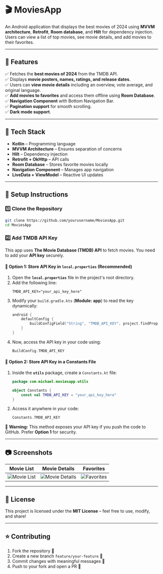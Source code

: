 # 🎬 MoviesApp  
An Android application that displays the best movies of 2024 using **MVVM architecture**, **Retrofit**, **Room database**, and **Hilt** for dependency injection. Users can view a list of top movies, see movie details, and add movies to their favorites.

---

## 📌 Features  
✅ Fetches the **best movies of 2024** from the TMDB API.  
✅ Displays **movie posters, names, ratings, and release dates**.  
✅ Users can **view movie details** including an overview, vote average, and original language.  
✅ **Add movies to favorites** and access them offline using **Room Database**.  
✅ **Navigation Component** with Bottom Navigation Bar.  
✅ **Pagination support** for smooth scrolling.  
✅ **Dark mode support**.  

---

## 🚀 Tech Stack  
- **Kotlin** – Programming language  
- **MVVM Architecture** – Ensures separation of concerns  
- **Hilt** – Dependency injection  
- **Retrofit + OkHttp** – API calls  
- **Room Database** – Stores favorite movies locally  
- **Navigation Component** – Manages app navigation  
- **LiveData + ViewModel** – Reactive UI updates  

---

## 🔧 Setup Instructions  

### 1️⃣ Clone the Repository  
```sh
git clone https://github.com/yourusername/MoviesApp.git
cd MoviesApp
```

### 2️⃣ Add TMDB API Key  
This app uses **The Movie Database (TMDB) API** to fetch movies. You need to add your **API key** securely.  

#### 🔹 **Option 1: Store API Key in `local.properties` (Recommended)**
1. Open the **`local.properties`** file in the project's root directory.  
2. Add the following line:  
   ```properties
   TMDB_API_KEY="your_api_key_here"
   ```
3. Modify your `build.gradle.kts` (**Module: app**) to read the key dynamically:  
   ```kotlin
   android {
       defaultConfig {
           buildConfigField("String", "TMDB_API_KEY", project.findProperty("TMDB_API_KEY") as String)
       }
   }
   ```
4. Now, access the API key in your code using:  
   ```kotlin
   BuildConfig.TMDB_API_KEY
   ```

#### 🔹 **Option 2: Store API Key in a Constants File**
1. Inside the **`utils`** package, create a `Constants.kt` file:  
   ```kotlin
   package com.michael.moviesapp.utils

   object Constants {
       const val TMDB_API_KEY = "your_api_key_here"
   }
   ```
2. Access it anywhere in your code:  
   ```kotlin
   Constants.TMDB_API_KEY
   ```
🚨 **Warning:** This method exposes your API key if you push the code to GitHub. Prefer **Option 1** for security.  

---

## 📷 Screenshots  

| Movie List  | Movie Details | Favorites |
|-------------|--------------|-----------|
| ![Movie List](https://i.ibb.co/pj277Ntw/Screenshot-1740174545.png) | ![Movie Details](https://i.ibb.co/XkfWHQQ1/Screenshot-1740174552.png) | ![Favorites](https://i.ibb.co/rGmbLCnG/Screenshot-1740174549.png) |

---

## 📜 License  
This project is licensed under the **MIT License** – feel free to use, modify, and share!  

---

## ⭐ Contributing  
1. Fork the repository 🍴  
2. Create a new branch `feature/your-feature` 🌱  
3. Commit changes with meaningful messages 📝  
4. Push to your fork and open a PR 📩  
